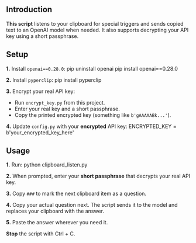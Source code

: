 ## Introduction
**This script** listens to your clipboard for special triggers and sends copied text to an OpenAI model when needed. It also supports decrypting your API key using a short passphrase.

## Setup
**1.** Install `openai==0.28.0`:
pip uninstall openai
pip install openai==0.28.0

**2.** Install `pyperclip`:
pip install pyperclip

**3.** Encrypt your real API key:
   - Run `encrypt_key.py` from this project.
   - Enter your real key and a short passphrase.
   - Copy the printed encrypted key (something like `b'gAAAAABk...'`).

**4.** Update `config.py` with your **encrypted** API key:
ENCRYPTED_KEY = b'your_encrypted_key_here'

## Usage
**1.** Run:
python clipboard_listen.py

**2.** When prompted, enter your **short passphrase** that decrypts your real API key.

**3.** Copy `###` to mark the next clipboard item as a question.

**4.** Copy your actual question next. The script sends it to the model and replaces your clipboard with the answer.

**5.** Paste the answer wherever you need it.

**Stop** the script with Ctrl + C.
